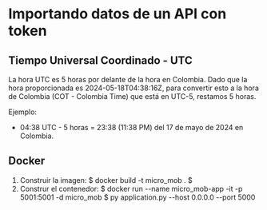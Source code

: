 # Importando datos de un API con token


## Tiempo Universal Coordinado - UTC

La hora UTC es 5 horas por delante de la hora en Colombia. Dado que la hora proporcionada es 2024-05-18T04:38:16Z, para convertir esto a la hora de Colombia (COT - Colombia Time) que está en UTC-5, restamos 5 horas.

Ejemplo:
- 04:38 UTC - 5 horas = 23:38 (11:38 PM) del 17 de mayo de 2024 en Colombia.

## Docker

1. Construir la imagen:
    $ docker build -t micro_mob . $
2. Construr el contenedor: 
    $ docker run --name micro_mob-app -it -p 5001:5001 -d micro_mob  $
     py application.py --host 0.0.0.0 --port 5000

